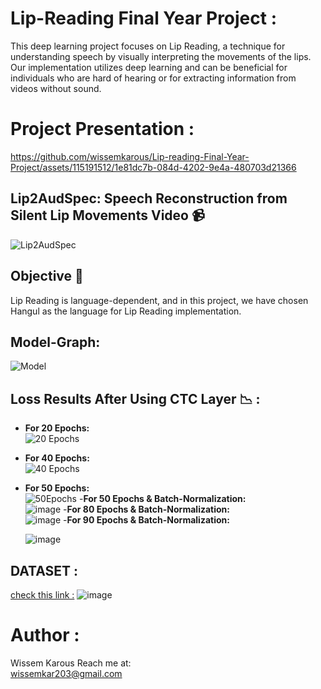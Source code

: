 # Lip-Reading Final Year Project :

This deep learning project focuses on Lip Reading, a technique for understanding speech by visually interpreting the movements of the lips.  Our implementation utilizes deep learning and can be beneficial for individuals who are hard of hearing or for extracting information from videos without sound.
# Project Presentation :
https://github.com/wissemkarous/Lip-reading-Final-Year-Project/assets/115191512/1e81dc7b-084d-4202-9e4a-480703d21366 
 

## Lip2AudSpec: Speech Reconstruction from Silent Lip Movements Video 📹
![Lip2AudSpec](https://github.com/wissemkarous/Lip-readingPFA/assets/115191512/b1a8a17b-da29-4424-9e5c-b3f51dd07a27)

## Objective 🎯
Lip Reading is language-dependent, and in this project, we have chosen Hangul as the language for Lip Reading implementation.

## Model-Graph: 
![Model](https://github.com/wissemkarous/Lip-reading-Final-Year-Project/assets/115191512/f5c87939-e3cc-407a-aa82-63bd553b8f4d)

## Loss Results After Using CTC Layer 📉 : 
- **For 20 Epochs:** <br>
  ![20 Epochs](https://github.com/wissemkarous/Lip-reading-Final-Year-Project/assets/115191512/7f546150-bac9-4ac2-aa03-2a06a7cbc9d3)

- **For 40 Epochs:** <br>
  ![40 Epochs](https://github.com/wissemkarous/Lip-reading-Final-Year-Project/assets/115191512/6c5282e6-7276-4a27-8ece-fa31c3c5a576)
- **For 50 Epochs:** <br>
  ![50Epochs](https://github.com/wissemkarous/Lip-reading-Final-Year-Project/assets/115191512/cd822cd9-95a0-4c56-b06d-9a0fd3b3b17e)
 -**For 50 Epochs & Batch-Normalization:** <br>
  ![image](https://github.com/wissemkarous/Lip-reading-Final-Year-Project/assets/115191512/8c8d07b0-597a-431b-8039-498aab624804)
-**For 80 Epochs & Batch-Normalization:** <br>
  ![image](https://github.com/wissemkarous/Lip-reading-Final-Year-Project/assets/115191512/f6a70eed-9851-444e-a4de-53c7d23b196e)
-**For 90 Epochs & Batch-Normalization:** <br>

  ![image](https://github.com/wissemkarous/Lip-reading-Final-Year-Project/assets/115191512/78bbc282-5062-4974-b2a9-9c40742ba057)


## DATASET :
[check this link :](https://huggingface.co/datasets/wissemkarous/lipreading)
![image](https://github.com/wissemkarous/Lip-reading-Final-Year-Project/assets/115191512/7ef58cc7-e480-4c7a-a0b7-953fa3a92140)



# Author  :
Wissem Karous 
Reach me at: <br>
wissemkar203@gmail.com

